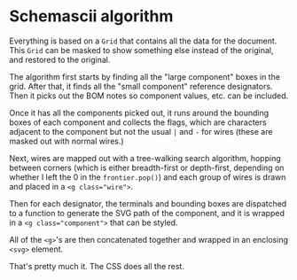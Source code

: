 # Schemascii algorithm

Everything is based on a `Grid` that contains all the data for the document. This `Grid` can be masked to show something else instead of the original, and restored to the original.

The algorithm first starts by finding all the "large component" boxes in the grid. After that, it finds all the "small component" reference designators. Then it picks out the BOM notes so component values, etc. can be included.

Once it has all the components picked out, it runs around the bounding boxes of each component and collects the flags, which are characters adjacent to the component but not the usual `|` and `-` for wires (these are masked out with normal wires.)

Next, wires are mapped out with a tree-walking search algorithm, hopping between corners (which is either breadth-first or depth-first, depending on whether I left the 0 in the `frontier.pop()`) and each group of wires is drawn and placed in a `<g class="wire">`.

Then for each designator, the terminals and bounding boxes are dispatched to a function to generate the SVG path of the component, and it is wrapped in a `<g class="component">` that can be styled.

All of the `<g>`'s are then concatenated together and wrapped in an enclosing `<svg>` element.

That's pretty much it. The CSS does all the rest.
